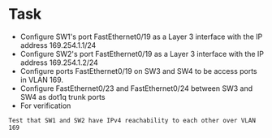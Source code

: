 # Task
- Configure SW1's port FastEthernet0/19 as a Layer 3 interface with the IP address 169.254.1.1/24  
- Configure SW2's port FastEthernet0/19 as a Layer 3 interface with the IP address 169.254.1.2/24  
- Configure ports FastEthernet0/19 on SW3 and SW4 to be access ports in VLAN 169.   
- Configure FastEthernet0/23 and FastEthernet0/24 between SW3 and SW4 as dot1q trunk ports  
- For verification  
```
Test that SW1 and SW2 have IPv4 reachability to each other over VLAN 169  
```